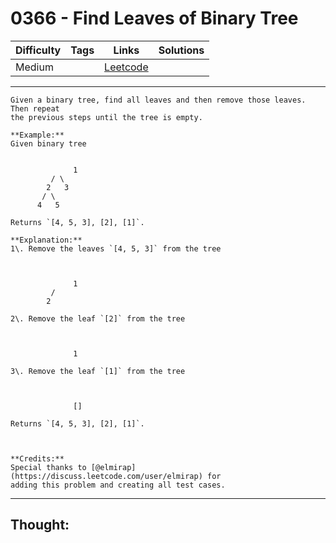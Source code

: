 # 0366 - Find Leaves of Binary Tree

Difficulty  | Tags | Links | Solutions
----------- | ---- | ----- | -----
Medium |  | [Leetcode](https://leetcode.com/problems/find-leaves-of-binary-tree/description/) |


-----------

```
Given a binary tree, find all leaves and then remove those leaves. Then repeat
the previous steps until the tree is empty.

**Example:**
Given binary tree


              1         / \        2   3       / \           4   5    

Returns `[4, 5, 3], [2], [1]`.

**Explanation:**
1\. Remove the leaves `[4, 5, 3]` from the tree



              1         /         2          

2\. Remove the leaf `[2]` from the tree



              1          

3\. Remove the leaf `[1]` from the tree



              []         

Returns `[4, 5, 3], [2], [1]`.



**Credits:**
Special thanks to [@elmirap](https://discuss.leetcode.com/user/elmirap) for
adding this problem and creating all test cases.
```

-----------

## Thought:
